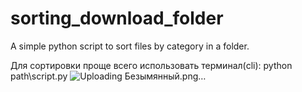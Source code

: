 # sorting_download_folder
A simple python script to sort files by category in a folder.


Для сортировки проще всего использовать терминал(cli):
python path\script.py
![Uploading Безымянный.png…]()
